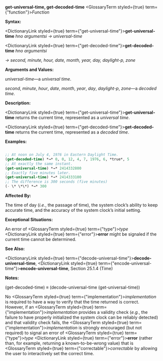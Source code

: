 **get-universal-time, get-decoded-time** <GlossaryTerm styled={true} term={"function"}><i>Function</i></GlossaryTerm> 



**Syntax:** 



<DictionaryLink styled={true} term={"get-universal-time"}><b>get-universal-time</b></DictionaryLink> *hno argumentsi → universal-time* 



<DictionaryLink styled={true} term={"get-decoded-time"}><b>get-decoded-time</b></DictionaryLink> *hno argumentsi* 



*→ second, minute, hour, date, month, year, day, daylight-p, zone* 



**Arguments and Values:** 



*universal-time*—a *universal time*. 



*second*, *minute*, *hour*, *date*, *month*, *year*, *day*, *daylight-p*, *zone*—a *decoded time*. 







 



 



**Description:** 



<DictionaryLink styled={true} term={"get-universal-time"}><b>get-universal-time</b></DictionaryLink> returns the current time, represented as a *universal time*. 



<DictionaryLink styled={true} term={"get-decoded-time"}><b>get-decoded-time</b></DictionaryLink> returns the current time, represented as a *decoded time*. 



**Examples:**
```lisp

;; At noon on July 4, 1976 in Eastern Daylight Time. 
(get-decoded-time) *→* 0, 0, 12, 4, 7, 1976, 6, *true*, 5 
;; At exactly the same instant. 
(get-universal-time) *→* 2414332800 
;; Exactly five minutes later. 
(get-universal-time) *→* 2414333100 
;; The difference is 300 seconds (five minutes) 
(- \* \*\*) *→* 300 

```
**Affected By:** 



The time of day (*i.e.*, the passage of time), the system clock’s ability to keep accurate time, and the accuracy of the system clock’s initial setting. 



**Exceptional Situations:** 



An error of <GlossaryTerm styled={true} term={"type"}><i>type</i></GlossaryTerm> <DictionaryLink styled={true} term={"error"}><b>error</b></DictionaryLink> might be signaled if the current time cannot be determined. 



**See Also:** 



<DictionaryLink styled={true} term={"decode-universal-time"}><b>decode-universal-time</b></DictionaryLink>, <DictionaryLink styled={true} term={"encode-universal-time"}><b>encode-universal-time</b></DictionaryLink>, Section 25.1.4 (Time) 



**Notes:** 



(get-decoded-time) *≡* (decode-universal-time (get-universal-time)) 



No <GlossaryTerm styled={true} term={"implementation"}><i>implementation</i></GlossaryTerm> is required to have a way to verify that the time returned is correct. However, if an <GlossaryTerm styled={true} term={"implementation"}><i>implementation</i></GlossaryTerm> provides a validity check (*e.g.*, the failure to have properly initialized the system clock can be reliably detected) and that validity check fails, the <GlossaryTerm styled={true} term={"implementation"}><i>implementation</i></GlossaryTerm> is strongly encouraged (but not required) to signal an error of <GlossaryTerm styled={true} term={"type"}><i>type</i></GlossaryTerm> <DictionaryLink styled={true} term={"error"}><b>error</b></DictionaryLink> (rather than, for example, returning a known-to-be-wrong value) that is <GlossaryTerm styled={true} term={"correctable"}><i>correctable</i></GlossaryTerm> by allowing the user to interactively set the correct time. 




